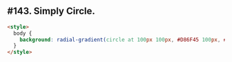 ## #143. Simply Circle.

```HTML
<style>
  body {
    background: radial-gradient(circle at 100px 100px, #D86F45 100px, #F5D6B4 1px)
  }
</style>
```
